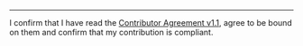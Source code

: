 

______________________________________
I confirm that I have read the [Contributor Agreement v1.1](https://github.com/tegonal/github-commons/blob/v2.1.0/.github/Contributor%20Agreement.txt), agree to be bound on them and confirm that my contribution is compliant.
